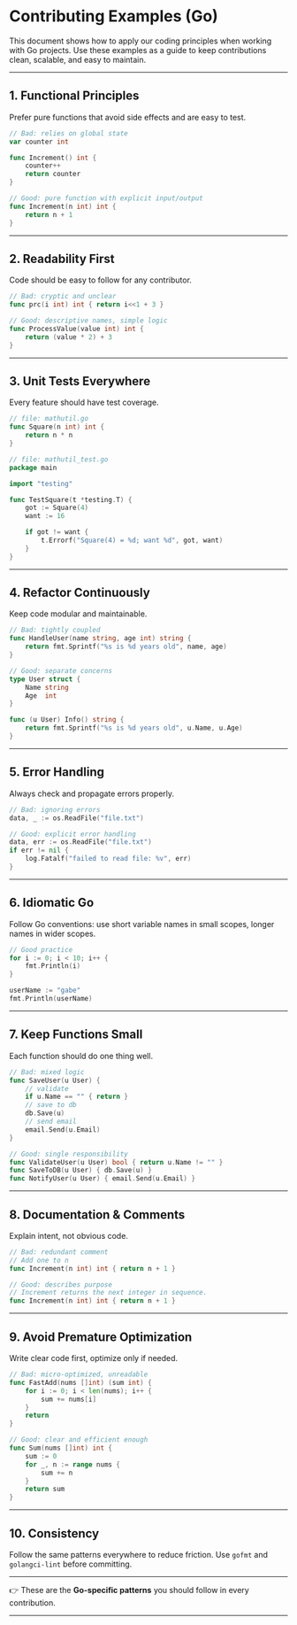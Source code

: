 # Contributing Examples (Go)

This document shows how to apply our coding principles when working with Go projects.
Use these examples as a guide to keep contributions clean, scalable, and easy to maintain.

---

## 1. Functional Principles

Prefer pure functions that avoid side effects and are easy to test.

```go
// Bad: relies on global state
var counter int

func Increment() int {
    counter++
    return counter
}

// Good: pure function with explicit input/output
func Increment(n int) int {
    return n + 1
}
```

---

## 2. Readability First

Code should be easy to follow for any contributor.

```go
// Bad: cryptic and unclear
func prc(i int) int { return i<<1 + 3 }

// Good: descriptive names, simple logic
func ProcessValue(value int) int {
    return (value * 2) + 3
}
```

---

## 3. Unit Tests Everywhere

Every feature should have test coverage.

```go
// file: mathutil.go
func Square(n int) int {
    return n * n
}

// file: mathutil_test.go
package main

import "testing"

func TestSquare(t *testing.T) {
    got := Square(4)
    want := 16

    if got != want {
        t.Errorf("Square(4) = %d; want %d", got, want)
    }
}
```

---

## 4. Refactor Continuously

Keep code modular and maintainable.

```go
// Bad: tightly coupled
func HandleUser(name string, age int) string {
    return fmt.Sprintf("%s is %d years old", name, age)
}

// Good: separate concerns
type User struct {
    Name string
    Age  int
}

func (u User) Info() string {
    return fmt.Sprintf("%s is %d years old", u.Name, u.Age)
}
```

---

## 5. Error Handling

Always check and propagate errors properly.

```go
// Bad: ignoring errors
data, _ := os.ReadFile("file.txt")

// Good: explicit error handling
data, err := os.ReadFile("file.txt")
if err != nil {
    log.Fatalf("failed to read file: %v", err)
}
```

---

## 6. Idiomatic Go

Follow Go conventions: use short variable names in small scopes, longer names in wider scopes.

```go
// Good practice
for i := 0; i < 10; i++ {
    fmt.Println(i)
}

userName := "gabe"
fmt.Println(userName)
```

---

## 7. Keep Functions Small

Each function should do one thing well.

```go
// Bad: mixed logic
func SaveUser(u User) {
    // validate
    if u.Name == "" { return }
    // save to db
    db.Save(u)
    // send email
    email.Send(u.Email)
}

// Good: single responsibility
func ValidateUser(u User) bool { return u.Name != "" }
func SaveToDB(u User) { db.Save(u) }
func NotifyUser(u User) { email.Send(u.Email) }
```

---

## 8. Documentation & Comments

Explain intent, not obvious code.

```go
// Bad: redundant comment
// Add one to n
func Increment(n int) int { return n + 1 }

// Good: describes purpose
// Increment returns the next integer in sequence.
func Increment(n int) int { return n + 1 }
```

---

## 9. Avoid Premature Optimization

Write clear code first, optimize only if needed.

```go
// Bad: micro-optimized, unreadable
func FastAdd(nums []int) (sum int) {
    for i := 0; i < len(nums); i++ {
        sum += nums[i]
    }
    return
}

// Good: clear and efficient enough
func Sum(nums []int) int {
    sum := 0
    for _, n := range nums {
        sum += n
    }
    return sum
}
```

---

## 10. Consistency

Follow the same patterns everywhere to reduce friction.
Use `gofmt` and `golangci-lint` before committing.

---

👉 These are the **Go-specific patterns** you should follow in every contribution.

---
